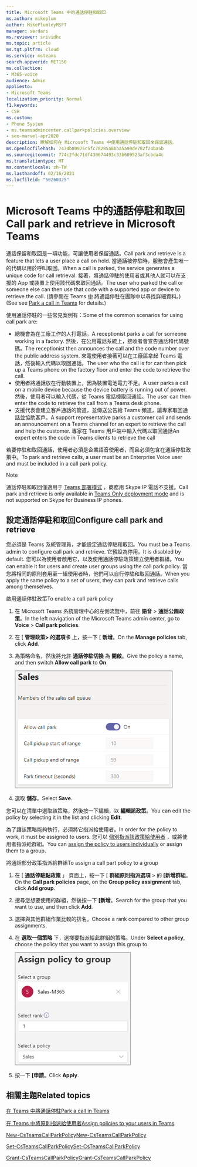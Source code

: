 ```yaml
---
title: Microsoft Teams 中的通話停駐和取回
ms.author: mikeplum
author: MikePlumleyMSFT
manager: serdars
ms.reviewer: srividhc
ms.topic: article
ms.tgt.pltfrm: cloud
ms.service: msteams
search.appverid: MET150
ms.collection:
- M365-voice
audience: Admin
appliesto:
- Microsoft Teams
localization_priority: Normal
f1.keywords:
- CSH
ms.custom:
- Phone System
- ms.teamsadmincenter.callparkpolicies.overview
- seo-marvel-apr2020
description: 瞭解如何在 Microsoft Teams 中使用通話停駐和取回來保留通話。
ms.openlocfilehash: 7474b80975c5fc78285a8bba5a90de782f24ba5b
ms.sourcegitcommit: 774c2fdc71df430674493c33b609523af3cbda4c
ms.translationtype: MT
ms.contentlocale: zh-TW
ms.lasthandoff: 02/16/2021
ms.locfileid: "50260325"
---
```

# <a name="call-park-and-retrieve-in-microsoft-teams"></a><span data-ttu-id="7d024-103">Microsoft Teams 中的通話停駐和取回</span><span class="sxs-lookup"><span data-stu-id="7d024-103">Call park and retrieve in Microsoft Teams</span></span>

<span data-ttu-id="7d024-104">通話保留和取回是一項功能，可讓使用者保留通話。</span><span class="sxs-lookup"><span data-stu-id="7d024-104">Call park and retrieve is a feature that lets a user place a call on hold.</span></span> <span data-ttu-id="7d024-105">當通話被停駐時，服務會產生唯一的代碼以用於呼叫取回。</span><span class="sxs-lookup"><span data-stu-id="7d024-105">When a call is parked, the service generates a unique code for call retrieval.</span></span> <span data-ttu-id="7d024-106">接著，將通話停駐的使用者或其他人就可以在支援的 App 或裝置上使用該代碼來取回通話。</span><span class="sxs-lookup"><span data-stu-id="7d024-106">The user who parked the call or someone else can then use that code with a supported app or device to retrieve the call.</span></span> <span data-ttu-id="7d024-107"> (請參閱在 Teams [中](https://support.office.com/article/park-a-call-in-teams-8538c063-d676-4e9a-8045-fc3b7299bb2f) 將通話停駐在團隊中以尋找詳細資料。) </span><span class="sxs-lookup"><span data-stu-id="7d024-107">(See see [Park a call in Teams](https://support.office.com/article/park-a-call-in-teams-8538c063-d676-4e9a-8045-fc3b7299bb2f) for details.)</span></span>

<span data-ttu-id="7d024-108">使用通話停駐的一些常見案例有：</span><span class="sxs-lookup"><span data-stu-id="7d024-108">Some of the common scenarios for using call park are:</span></span>

- <span data-ttu-id="7d024-109">總機會為在工廠工作的人打電話。</span><span class="sxs-lookup"><span data-stu-id="7d024-109">A receptionist parks a call for someone working in a factory.</span></span> <span data-ttu-id="7d024-110">然後，在公用電話系統上，接收者會宣告通話和代碼號碼。</span><span class="sxs-lookup"><span data-stu-id="7d024-110">The receptionist then announces the call and the code number over the public address system.</span></span> <span data-ttu-id="7d024-111">來電使用者接著可以在工廠區拿起 Teams 電話，然後輸入代碼以取回通話。</span><span class="sxs-lookup"><span data-stu-id="7d024-111">The user who the call is for can then pick up a Teams phone on the factory floor and enter the code to retrieve the call.</span></span>
- <span data-ttu-id="7d024-112">使用者將通話放在行動裝置上，因為裝置電池電力不足。</span><span class="sxs-lookup"><span data-stu-id="7d024-112">A user parks a call on a mobile device because the device battery is running out of power.</span></span> <span data-ttu-id="7d024-113">然後，使用者可以輸入代碼，從 Teams 電話機取回通話。</span><span class="sxs-lookup"><span data-stu-id="7d024-113">The user can then enter the code to retrieve the call from a Teams desk phone.</span></span>
- <span data-ttu-id="7d024-114">支援代表會建立客戶通話的管道，並傳送公告給 Teams 頻道，讓專家取回通話並協助客戶。</span><span class="sxs-lookup"><span data-stu-id="7d024-114">A support representative parks a customer call and sends an announcement on a Teams channel for an expert to retrieve the call and help the customer.</span></span> <span data-ttu-id="7d024-115">專家在 Teams 用戶端中輸入代碼以取回通話</span><span class="sxs-lookup"><span data-stu-id="7d024-115">An expert enters the code in Teams clients to retrieve the call</span></span>

<span data-ttu-id="7d024-116">若要停駐和取回通話，使用者必須是企業語音使用者，而且必須包含在通話停駐政策中。</span><span class="sxs-lookup"><span data-stu-id="7d024-116">To park and retrieve calls, a user must be an Enterprise Voice user and must be included in a call park policy.</span></span>

> [!NOTE]
> <span data-ttu-id="7d024-117">通話停駐和取回僅適用于 [Teams 部署模式](teams-and-skypeforbusiness-coexistence-and-interoperability.md) ，商務用 Skype IP 電話不支援。</span><span class="sxs-lookup"><span data-stu-id="7d024-117">Call park and retrieve is only available in [Teams Only deployment mode](teams-and-skypeforbusiness-coexistence-and-interoperability.md) and is not supported on Skype for Business IP phones.</span></span>

## <a name="configure-call-park-and-retrieve"></a><span data-ttu-id="7d024-118">設定通話停駐和取回</span><span class="sxs-lookup"><span data-stu-id="7d024-118">Configure call park and retrieve</span></span>

<span data-ttu-id="7d024-119">您必須是 Teams 系統管理員，才能設定通話停駐和取回。</span><span class="sxs-lookup"><span data-stu-id="7d024-119">You must be a Teams admin to configure call park and retrieve.</span></span> <span data-ttu-id="7d024-120">它預設為停用。</span><span class="sxs-lookup"><span data-stu-id="7d024-120">It is disabled by default.</span></span> <span data-ttu-id="7d024-121">您可以為使用者啟用它，以及使用通話停駐政策建立使用者群組。</span><span class="sxs-lookup"><span data-stu-id="7d024-121">You can enable it for users and create user groups using the call park policy.</span></span> <span data-ttu-id="7d024-122">當您將相同的原則套用至一組使用者時，他們可以自行停駐和取回通話。</span><span class="sxs-lookup"><span data-stu-id="7d024-122">When you apply the same policy to a set of users, they can park and retrieve calls among themselves.</span></span>

<span data-ttu-id="7d024-123">啟用通話停駐政策</span><span class="sxs-lookup"><span data-stu-id="7d024-123">To enable a call park policy</span></span>

1. <span data-ttu-id="7d024-124">在 Microsoft Teams 系統管理中心的左側流覽中，前往 **語音**  >  **通話公園政策**。</span><span class="sxs-lookup"><span data-stu-id="7d024-124">In the left navigation of the Microsoft Teams admin center, go to **Voice** > **Call park policies**.</span></span>
2. <span data-ttu-id="7d024-125">在 [ **管理政策> 的選項卡** 上，按一下 [ **新增**。</span><span class="sxs-lookup"><span data-stu-id="7d024-125">On the **Manage policies** tab, click **Add**.</span></span>
3. <span data-ttu-id="7d024-126">為策略命名，然後將允許 **通話停駐切換** 為 **開啟**。</span><span class="sxs-lookup"><span data-stu-id="7d024-126">Give the policy a name, and then switch **Allow call park** to **On**.</span></span>

    ![通話停駐政策設定螢幕擷取畫面](media/call-park-add-policy.png)

4. <span data-ttu-id="7d024-128">選取 **儲存**。</span><span class="sxs-lookup"><span data-stu-id="7d024-128">Select **Save**.</span></span>

<span data-ttu-id="7d024-129">您可以在清單中選取該策略，然後按一下編輯，以 **編輯該政策**。</span><span class="sxs-lookup"><span data-stu-id="7d024-129">You can edit the policy by selecting it in the list and clicking **Edit**.</span></span>

<span data-ttu-id="7d024-130">為了讓該策略能夠執行，必須將它指派給使用者。</span><span class="sxs-lookup"><span data-stu-id="7d024-130">In order for the policy to work, it must be assigned to users.</span></span> <span data-ttu-id="7d024-131">您可以 [個別指派該政策給使用者](assign-policies.md) ，或將使用者指派給群組。</span><span class="sxs-lookup"><span data-stu-id="7d024-131">You can [assign the policy to users individually](assign-policies.md) or assign them to a group.</span></span>

<span data-ttu-id="7d024-132">將通話部分政策指派給群組</span><span class="sxs-lookup"><span data-stu-id="7d024-132">To assign a call part policy to a group</span></span>

1. <span data-ttu-id="7d024-133">在 [ **通話停駐點政策** 」 頁面上，按一下 [ **群組原則指派選項** > 的 **[新增群組**。</span><span class="sxs-lookup"><span data-stu-id="7d024-133">On the **Call park policies** page, on the **Group policy assignment** tab, click **Add group**.</span></span>
2. <span data-ttu-id="7d024-134">搜尋您想要使用的群組，然後按一下 **[新增**。</span><span class="sxs-lookup"><span data-stu-id="7d024-134">Search for the group that you want to use, and then click **Add**.</span></span>
3. <span data-ttu-id="7d024-135">選擇與其他群組作業比較的排名。</span><span class="sxs-lookup"><span data-stu-id="7d024-135">Choose a rank compared to other group assignments.</span></span>
4. <span data-ttu-id="7d024-136">在 **選取一個策略** 下，選擇要指派給此群組的策略。</span><span class="sxs-lookup"><span data-stu-id="7d024-136">Under **Select a policy**, choose the policy that you want to assign this group to.</span></span>

    ![](media/call-park-assign-policy-to-group.png)

5. <span data-ttu-id="7d024-137">按一下 **[申請**。</span><span class="sxs-lookup"><span data-stu-id="7d024-137">Click **Apply**.</span></span>

## <a name="related-topics"></a><span data-ttu-id="7d024-138">相關主題</span><span class="sxs-lookup"><span data-stu-id="7d024-138">Related topics</span></span>

[<span data-ttu-id="7d024-139">在 Teams 中將通話停駐</span><span class="sxs-lookup"><span data-stu-id="7d024-139">Park a call in Teams</span></span>](https://support.office.com/article/park-a-call-in-teams-8538c063-d676-4e9a-8045-fc3b7299bb2f)

[<span data-ttu-id="7d024-140">在 Teams 中將原則指派給使用者</span><span class="sxs-lookup"><span data-stu-id="7d024-140">Assign policies to your users in Teams</span></span>](assign-policies.md)

[<span data-ttu-id="7d024-141">New-CsTeamsCallParkPolicy</span><span class="sxs-lookup"><span data-stu-id="7d024-141">New-CsTeamsCallParkPolicy</span></span>](https://docs.microsoft.com/powershell/module/skype/new-csteamscallparkpolicy?view=skype-ps)

[<span data-ttu-id="7d024-142">Set-CsTeamsCallParkPolicy</span><span class="sxs-lookup"><span data-stu-id="7d024-142">Set-CsTeamsCallParkPolicy</span></span>](https://docs.microsoft.com/powershell/module/skype/set-csteamscallparkpolicy?view=skype-ps)

[<span data-ttu-id="7d024-143">Grant-CsTeamsCallParkPolicy</span><span class="sxs-lookup"><span data-stu-id="7d024-143">Grant-CsTeamsCallParkPolicy</span></span>](https://docs.microsoft.com/powershell/module/skype/grant-csteamscallparkpolicy?view=skype-ps)
